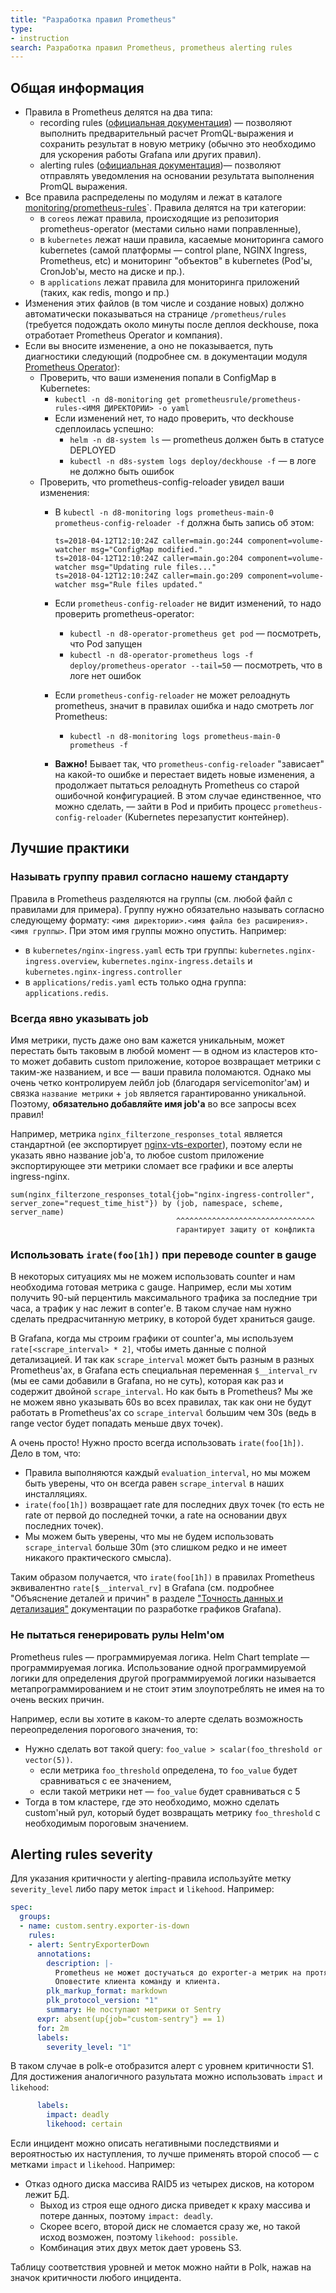 ```yaml
---
title: "Разработка правил Prometheus"
type:
- instruction
search: Разработка правил Prometheus, prometheus alerting rules
---
```


## Общая информация

* Правила в Prometheus делятся на два типа:
  * recording rules ([официальная документация](https://prometheus.io/docs/prometheus/latest/configuration/recording_rules/)) — позволяют выполнить предварительный расчет PromQL-выражения и сохранить результат в новую метрику (обычно это необходимо для ускорения работы Grafana или других правил).
  * alerting rules ([официальная документация](https://prometheus.io/docs/prometheus/latest/configuration/alerting_rules/))— позволяют отправлять уведомления на основании результата выполнения PromQL выражения.
* Все правила распределены по модулям и лежат в каталоге [monitoring/prometheus-rules](https://github.com/deckhouse/deckhouse/tree/main/modules/prometheus/monitoring/prometheus-rules/)`. Правила делятся на три категории:
  * в `coreos` лежат правила, происходящие из репозитория prometheus-operator (местами сильно нами поправленные),
  * в `kubernetes` лежат наши правила, касаемые мониторинга самого kubernetes (самой платформы — control plane, NGINX Ingress, Prometheus, etc) и мониторинг "объектов" в kubernetes (Pod'ы, CronJob'ы, место на диске и пр.).
  * в `applications` лежат правила для мониторинга приложений (таких, как redis, mongo и пр.)
* Изменения этих файлов (в том числе и создание новых) должно автоматически показываться на странице `/prometheus/rules` (требуется подождать около минуты после деплоя deckhouse, пока отработает Prometheus Operator и компания).
* Если вы вносите изменение, а оно не показывается, путь диагностики следующий (подробнее см. в документации модуля [Prometheus Operator](../../modules/operator-prometheus/)):
  * Проверить, что ваши изменения попали в ConfigMap в Kubernetes:
    * `kubectl -n d8-monitoring get prometheusrule/prometheus-rules-<ИМЯ ДИРЕКТОРИИ> -o yaml`
    * Если изменений нет, то надо проверить, что deckhouse сдеплоилась успешно:
      * `helm -n d8-system ls` — prometheus должен быть в статусе DEPLOYED
      * `kubectl -n d8s-system logs deploy/deckhouse -f` — в логе не должно быть ошибок
  * Проверить, что prometheus-config-reloader увидел ваши изменения:
    * В `kubectl -n d8-monitoring logs prometheus-main-0 prometheus-config-reloader -f` должна быть запись об этом:

      ```text
      ts=2018-04-12T12:10:24Z caller=main.go:244 component=volume-watcher msg="ConfigMap modified."
      ts=2018-04-12T12:10:24Z caller=main.go:204 component=volume-watcher msg="Updating rule files..."
      ts=2018-04-12T12:10:24Z caller=main.go:209 component=volume-watcher msg="Rule files updated."
      ```

    * Если `prometheus-config-reloader` не видит изменений, то надо проверить prometheus-operator:
      * `kubectl -n d8-operator-prometheus get pod` — посмотреть, что Pod запущен
      * `kubectl -n d8-operator-prometheus logs -f deploy/prometheus-operator --tail=50` — посмотреть, что в логе нет ошибок
    * Если `prometheus-config-reloader` не может релоаднуть prometheus, значит в правилах ошибка и надо смотреть лог Prometheus:
      * `kubectl -n d8-monitoring logs prometheus-main-0 prometheus -f`
    * **Важно!** Бывает так, что `prometheus-config-reloader` "зависает" на какой-то ошибке и перестает видеть новые изменения, а продолжает пытаться релоаднуть Prometheus со старой ошибочной конфигурацией. В этом случае единственное, что можно сделать, — зайти в Pod и прибить процесс `prometheus-config-reloader` (Kubernetes перезапустит контейнер).

## Лучшие практики

### Называть группу правил согласно нашему стандарту

Правила в Prometheus разделяются на группы (см. любой файл с правилами для примера). Группу нужно обязательно называть согласно следующему формату: `<имя директории>.<имя файла без расширения>.<имя группы>`. При этом имя группы можно опустить. Например:
* в `kubernetes/nginx-ingress.yaml` есть три группы: `kubernetes.nginx-ingress.overview`, `kubernetes.nginx-ingress.details` и `kubernetes.nginx-ingress.controller`
* в `applications/redis.yaml` есть только одна группа: `applications.redis`.

### Всегда явно указывать job

Имя метрики, пусть даже оно вам кажется уникальным, может перестать быть таковым в любой момент — в одном из кластеров кто-то может добавить custom приложение, которое возвращает метрики с таким-же названием, и все — ваши правила поломаются. Однако мы очень четко контролируем лейбл job (благодаря servicemonitor'ам) и связка `название метрики` + `job` является гарантированно уникальной. Поэтому, **обязательно добавляйте имя job'а** во все запросы всех правил!

Например, метрика `nginx_filterzone_responses_total` является стандартной (ее экспортирует [nginx-vts-exporter](https://github.com/hnlq715/nginx-vts-exporter)), поэтому если не указать явно название job'а, то любое custom приложение экспортирующее эти метрики сломает все графики и все алерты ingress-nginx.

```text
sum(nginx_filterzone_responses_total{job="nginx-ingress-controller", server_zone="request_time_hist"}) by (job, namespace, scheme, server_name)
                                     ^^^^^^^^^^^^^^^^^^^^^^^^^^^^^^^
                                     гарантирует защиту от конфликта
```

### Использовать `irate(foo[1h])` при переводе counter в gauge

В некоторых ситуациях мы не можем использовать counter и нам необходима готовая метрика с gauge. Например, если мы хотим получить 90-ый перцентиль максимального трафика за последние три часа, а трафик у нас лежит в conter'е. В таком случае нам нужно сделать предрасчитанную метрику, в которой будет храниться gauge.

В Grafana, когда мы строим графики от counter'а, мы используем `rate[<scrape_interval> * 2]`, чтобы иметь данные с полной детализацией. И так как `scrape_interval` может быть разным в разных Prometheus'ах, в Grafana есть специальная переменная `$__interval_rv` (мы ее сами добавили в Grafana, но не суть), которая как раз и содержит двойной `scrape_interval`. Но как быть в Prometheus? Мы же не можем явно указывать 60s во всех правилах, так как они не будут работать в Prometheus'ах со `scrape_interval` большим чем 30s (ведь в range vector будет попадать меньше двух точек).

А очень просто! Нужно просто всегда использовать `irate(foo[1h])`. Дело в том, что:
* Правила выполняются каждый `evaluation_interval`,  но мы можем быть уверены, что он всегда равен `scrape_interval` в наших инсталляциях.
* `irate(foo[1h])` возвращает rate для последних двух точек (то есть не rate от первой до последней точки, а rate на основании двух последних точек).
* Мы можем быть уверены, что мы не будем использовать `scrape_interval` больше 30m (это слишком редко и не имеет никакого практического смысла).

Таким образом получается, что `irate(foo[1h])` в правилах Prometheus эквивалентно `rate[$__interval_rv]` в Grafana (см. подробнее "Объяснение деталей и причин" в разделе ["Точность данных и детализация"](grafana_dashboard_development.html#точность-данных-и-детализация) документации по разработке графиков Grafana).

### Не пытаться генерировать рулы Helm'ом

Prometheus rules — программируемая логика. Helm Chart template — программируемая логика. Использование одной программируемой логики для определения другой программируемой логики называется метапрограммированием и не стоит этим злоупотреблять не имея на то очень веских причин.

Например, если вы хотите в каком-то алерте сделать возможность переопределения порогового значения, то:
* Нужно сделать вот такой query: `foo_value > scalar(foo_threshold or vector(5))`.
  * если метрика `foo_threshold` определена, то `foo_value` будет сравниваться с ее значением,
  * если такой метрики нет — `foo_value` будет сравниваться с 5
* Тогда в том кластере, где это необходимо, можно сделать custom'ный рул, который будет возвращать метрику `foo_threshold` с необходимым пороговым значением.

## Alerting rules severity

Для указания критичности у alerting-правила используйте метку `severity_level` либо пару меток `impact` и `likehood`. Например:

```yaml
spec:
  groups:
  - name: custom.sentry.exporter-is-down
    rules:
    - alert: SentryExporterDown
      annotations:
        description: |-
          Prometheus не может достучаться до exporter-а метрик на протяжении 2 минут.
          Оповестите клиента команду и клиента.
        plk_markup_format: markdown
        plk_protocol_version: "1"
        summary: Не поступают метрики от Sentry
      expr: absent(up{job="custom-sentry"} == 1)
      for: 2m
      labels:
        severity_level: "1"
```

В таком случае в polk-e отобразится алерт с уровнем критичности S1.
Для достижения аналогичного разультата можно использовать `impact` и `likehood`:

```yaml
      labels:
        impact: deadly
        likehood: certain
```

Если инцидент можно описать негативными последствиями и вероятностью их наступления, то лучше применять второй способ — с метками `impact` и `likehood`. Например:
* Отказ одного диска массива RAID5 из четырех дисков, на котором лежит БД.
  * Выход из строя еще одного диска приведет к краху массива и потере данных, поэтому `impact: deadly`.
  * Скорее всего, второй диск не сломается сразу же, но такой исход возможен, поэтому `likehood: possible`.
  * Комбинация этих двух меток дает уровень S3.

Таблицу соответствия уровней и меток можно найти в Polk, нажав на значок критичности любого инцидента.
